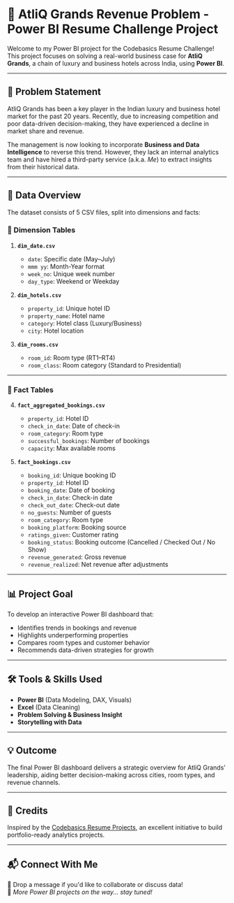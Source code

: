 # 🏨 AtliQ Grands Revenue Problem - Power BI Resume Challenge Project

Welcome to my Power BI project for the Codebasics Resume Challenge!  
This project focuses on solving a real-world business case for **AtliQ Grands**, a chain of luxury and business hotels across India, using **Power BI**.

---

## 📌 Problem Statement

AtliQ Grands has been a key player in the Indian luxury and business hotel market for the past 20 years. Recently, due to increasing competition and poor data-driven decision-making, they have experienced a decline in market share and revenue.

The management is now looking to incorporate **Business and Data Intelligence** to reverse this trend. However, they lack an internal analytics team and have hired a third-party service (a.k.a. *Me*) to extract insights from their historical data.

---

## 📂 Data Overview

The dataset consists of 5 CSV files, split into dimensions and facts:

### 🔹 Dimension Tables
1. **`dim_date.csv`**
   - `date`: Specific date (May–July)
   - `mmm yy`: Month-Year format
   - `week_no`: Unique week number
   - `day_type`: Weekend or Weekday

2. **`dim_hotels.csv`**
   - `property_id`: Unique hotel ID
   - `property_name`: Hotel name
   - `category`: Hotel class (Luxury/Business)
   - `city`: Hotel location

3. **`dim_rooms.csv`**
   - `room_id`: Room type (RT1–RT4)
   - `room_class`: Room category (Standard to Presidential)

---

### 🔸 Fact Tables
4. **`fact_aggregated_bookings.csv`**
   - `property_id`: Hotel ID
   - `check_in_date`: Date of check-in
   - `room_category`: Room type
   - `successful_bookings`: Number of bookings
   - `capacity`: Max available rooms

5. **`fact_bookings.csv`**
   - `booking_id`: Unique booking ID
   - `property_id`: Hotel ID
   - `booking_date`: Date of booking
   - `check_in_date`: Check-in date
   - `check_out_date`: Check-out date
   - `no_guests`: Number of guests
   - `room_category`: Room type
   - `booking_platform`: Booking source
   - `ratings_given`: Customer rating
   - `booking_status`: Booking outcome (Cancelled / Checked Out / No Show)
   - `revenue_generated`: Gross revenue
   - `revenue_realized`: Net revenue after adjustments

---

## 📊 Project Goal

To develop an interactive Power BI dashboard that:
- Identifies trends in bookings and revenue  
- Highlights underperforming properties  
- Compares room types and customer behavior  
- Recommends data-driven strategies for growth

---

## 🛠 Tools & Skills Used

- **Power BI** (Data Modeling, DAX, Visuals)
- **Excel** (Data Cleaning)
- **Problem Solving & Business Insight**
- **Storytelling with Data**

---

## 💡 Outcome

The final Power BI dashboard delivers a strategic overview for AtliQ Grands’ leadership, aiding better decision-making across cities, room types, and revenue channels.

---

## 🧠 Credits

Inspired by the [Codebasics Resume Projects](https://www.codebasics.io/), an excellent initiative to build portfolio-ready analytics projects.

---

## 📬 Connect With Me

📧 Drop a message if you'd like to collaborate or discuss data!  
🚀 *More Power BI projects on the way... stay tuned!*


